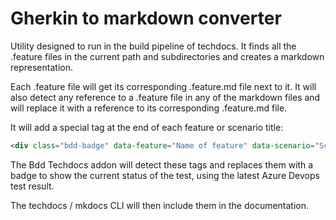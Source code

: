 # Gherkin to markdown converter

Utility designed to run in the build pipeline of techdocs.
It finds all the .feature files in the current path and subdirectories and
creates a markdown representation.

Each .feature file will get its corresponding .feature.md file next to it.
It will also detect any reference to a .feature file in any of the markdown files
and will replace it with a reference to its corresponding .feature.md file.

It will add a special tag at the end of each feature or scenario title:
```html
<div class="bdd-badge" data-feature="Name of feature" data-scenario="Scenario name"></div>
```
The Bdd Techdocs addon will detect these tags and replaces them with a badge to show the current status of the test, using the latest Azure Devops test result. 

The techdocs / mkdocs CLI will then include them in the documentation.